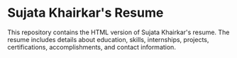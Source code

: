 # Sujata Khairkar's Resume

This repository contains the HTML version of Sujata Khairkar's resume. The resume includes details about education, skills, internships, projects, certifications, accomplishments, and contact information.
